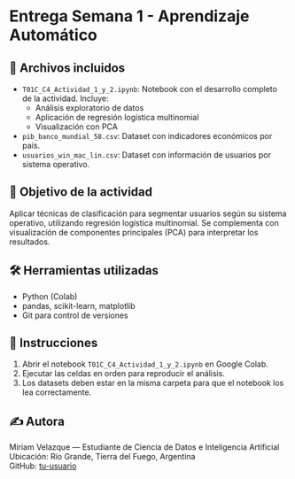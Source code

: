 # Entrega Semana 1 - Aprendizaje Automático

## 📂 Archivos incluidos

- `T01C_C4_Actividad_1_y_2.ipynb`: Notebook con el desarrollo completo de la actividad. Incluye:
  - Análisis exploratorio de datos
  - Aplicación de regresión logística multinomial
  - Visualización con PCA
- `pib_banco_mundial_58.csv`: Dataset con indicadores económicos por país.
- `usuarios_win_mac_lin.csv`: Dataset con información de usuarios por sistema operativo.

## 🧠 Objetivo de la actividad

Aplicar técnicas de clasificación para segmentar usuarios según su sistema operativo, utilizando regresión logística multinomial. Se complementa con visualización de componentes principales (PCA) para interpretar los resultados.

## 🛠️ Herramientas utilizadas

- Python (Colab)
- pandas, scikit-learn, matplotlib
- Git para control de versiones

## 📌 Instrucciones

1. Abrir el notebook `T01C_C4_Actividad_1_y_2.ipynb` en Google Colab.
2. Ejecutar las celdas en orden para reproducir el análisis.
3. Los datasets deben estar en la misma carpeta para que el notebook los lea correctamente.

## ✍️ Autora

Miriam Velazque — Estudiante de Ciencia de Datos e Inteligencia Artificial  
Ubicación: Río Grande, Tierra del Fuego, Argentina  
GitHub: [tu-usuario](https://github.com/tu-usuario)
